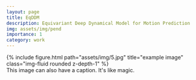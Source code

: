 ```yaml
---
layout: page
title: EqDDM
description: Equivariant Deep Dynamical Model for Motion Prediction
img: assets/img/pend
importance: 1
category: work
---
```




<div class="row">
    <div class="col-sm mt-3 mt-md-0">
        {% include figure.html path="assets/img/5.jpg" title="example image" class="img-fluid rounded z-depth-1" %}
    </div>
</div>
<div class="caption">
    This image can also have a caption. It's like magic.
</div>

